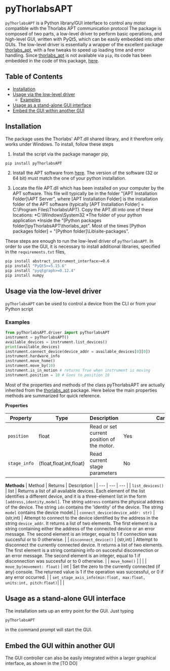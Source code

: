 # pyThorlabsAPT

```pyThorlabsAPT``` is a Python library/GUI interface to control any motor compatible with the Thorlabs APT communication protocol The package is composed of two parts, a
low-level driver to perform basic operations, and high-level GUI, written with PyQt5, which can be easily embedded into other GUIs. The low-level driver is essentially a wrapper of the excellent
package [thorlabs_apt](https://github.com/qpit/thorlabs_apt), with a few tweaks to speed up loading time and error handling.
Since [thorlabs_apt](https://github.com/qpit/thorlabs_apt) is not available via ```pip```, its code has been embedded in the code of this package, [here](https://github.com/MicheleCotrufo/pyThorlabsAPT/blob/master/thorlabs_apt).

## Table of Contents
 - [Installation](#installation)
  - [Usage via the low-level driver](#usage-via-the-low-level-driver)
	* [Examples](#examples)
 - [Usage as a stand-alone GUI interface](#usage-as-a-stand-alone-GUI-interface)
 - [Embed the GUI within another GUI](#embed-the-gui-within-another-gui)


## Installation
The package uses the Thorlabs' APT.dll shared library, and it therefore only works under Windows. To install, follow these steps

1. Install the script via the package manager pip,
```bash
pip install pyThorlabsAPT
```
2. Install the APT software from [here](https://www.thorlabs.com/software_pages/ViewSoftwarePage.cfm?Code=Motion_Control). The version of the software (32 or 64 bit) must match the one of your python installation.

3. Locate the file APT.dll which has been installed on your computer by the APT software. This file will typically be in the folder "[APT Installation Folder]\APT Server", where
[APT Installation Folder] is the installation folder of the APT software (typically [APT Installation Folder] = C:\Program Files\Thorlabs\APT). Copy the APT.dll into one of these locations:
*C:\Windows\System32
*The folder of your python application
*Inside the "[Python packages folder]\pyThorlabsAPT\thorlabs_apt". Most of the times [Python packages folder] = "[Python folder]\Lib\site-packages".


These steps are enough to run the low-level driver of ```pyThorlabsAPT```. In order to use the GUI, it is necessary to install additional libraries,
specified in the ```requirements.txt``` files,
```bash
pip install abstract_instrument_interface>=0.6
pip install "PyQt5>=5.15.6"
pip install "pyqtgraph>=0.12.4"
pip install numpy
```

## Usage via the low-level driver

`pyThorlabsAPT` can be used to control a device from the CLI or from your Python script


### Examples

```python
from pyThorlabsAPT.driver import pyThorlabsAPT
instrument = pyThorlabsAPT()
available_devices = instrument.list_devices()
print(available_devices)
instrument.connect_device(device_addr = available_devices[0][0])
instrument.hardware_info
instrument.move_home()
instrument.move_by(10)
instrument.is_in_motion # returns True when instrument is moving
instrument.position = 10 # Goes to position 10
```
Most of the properties and methods of the class pyThorlabsAPT are actually inherited from the [thorlabs_apt](https://github.com/qpit/thorlabs_apt) package. 
Here below the main properties methods are summarized for quick reference.

**Properties**

| Property | Type | Description | <div style="width:300px"> Can be set?</div> | Notes |
| --- | --- | --- | --- | --- |
| `position` | float | Read or set current position of the motor. | Yes |
|`stage_info`|(float,float,int,float)| Read current stage parameters | No |

**Methods**
| Method | Returns | Description  |
| --- | --- | --- | 
| `list_devices()` | list |  Returns a list of all available devices. Each element of the list identifies a different device, and it is a three-element list in the form `[address,identity,model]`. The string `address` contains the physical address of the device. The string `idn` contains the 'identity' of the device. The string `model` contains the device model.| 
| `connect_device(device_addr: str)` | (str,int) |  Attempt to connect to the device identified by the address in the string  `device_addr`. It returns a list of two elements. The first element is a string containing either the address of the connected device or an error message. The second element is an integer, equal to 1 if connection was succesful or to 0 otherwise. | 
| `disconnect_device()` | (str,int)  | Attempt to disconnect the currently connected device. It returns a list of two elements. The first element is a string containing info on succesful disconnection or an error message. The second element is an integer, equal to 1 if disconnection was succesful or to 0 otherwise.  |
| `move_home()` |   |    | 
| `move_by(movement: float)` | int | Set the zero to the currently connected (if any) console. The returned value is 1 if the operation was successful, or 0 if any error occurred. | 
| `set_stage_axis_info(min:float, max:float, units:int, pitch:float)`|  |  | 

## Usage as a stand-alone GUI interface
The installation sets up an entry point for the GUI. Just typing
```bash
pyThorlabsAPT
```
in the command prompt will start the GUI.

## Embed the GUI within another GUI
The GUI controller can also be easily integrated within a larger graphical interface, as shown in the [TO DO] 
